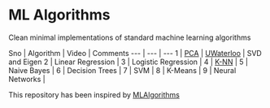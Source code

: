 # ML Algorithms
Clean minimal implementations of standard machine learning algorithms

Sno | Algorithm | Video | Comments
--- | --- | ---
1 | [PCA](https://github.com/krishnakalyan3/ML-Algorithms/blob/master/src/algorithms/pca.py) | [UWaterloo](https://www.youtube.com/watch?v=L-pQtGm3VS8&list=PLehuLRPyt1HzQoXEhtNuYTmd0aNQvtyAK) | SVD and Eigen
2 | Linear Regression |
3 | Logistic Regression |
4 | [K-NN](https://github.com/krishnakalyan3/ML-Algorithms/blob/master/src/algorithms/knn.py) |
5 | Naive Bayes |
6 | Decision Trees |
7 | SVM |
8 | K-Means |
9 | Neural Networks |

This repository has been inspired by [MLAlgorithms](https://github.com/rushter/MLAlgorithms)